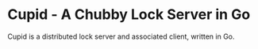 Cupid - A Chubby Lock Server in Go
===

Cupid is a distributed lock server and associated client, written in Go.

